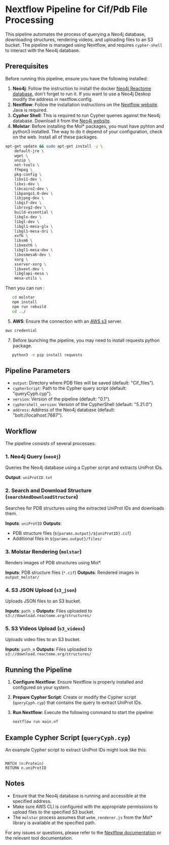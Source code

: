 # Nextflow Pipeline for Cif/Pdb File Processing

This pipeline automates the process of querying a Neo4j database, downloading structures, rendering videos, and
uploading files to an S3 bucket. The pipeline is managed using Nextflow, and requires `cypher-shell` to interact with
the Neo4j database.

## Prerequisites

Before running this pipeline, ensure you have the following installed:

1. **Neo4j**: Follow the instruction to install the docker [Neo4j Reactome database](https://reactome.org/download-data), don't
   forget to run it. If you want to use a Neo4j Deskop modify the address in nextflow.config. 
2. **Nextflow**: Follow the installation instructions on
   the [Nextflow website](https://www.nextflow.io/docs/latest/getstarted.html#installation).
   Java is required.
4. **Cypher Shell**: This is required to run Cypher queries against the Neo4j database. Download it from
   the [Neo4j website](https://neo4j.com/deployment-center/?cypher-shell#tools-tab).
5. **Molstar**: Before installing the Mol* packages, you must have pyhton and python3 installed. The way to do it depend of your configuration, check on the web.
Install all of these packages. 
```bash
apt-get update && sudo apt-get install -y \
    default-jre \
    wget \
    unzip \
    net-tools \
    ffmpeg \
    pkg-config \
    libx11-dev \
    libxi-dev \
    libcairo2-dev \
    libpango1.0-dev \
    libjpeg-dev \
    libgif-dev \
    librsvg2-dev \
    build-essential \
    libglx-dev \
    libgl-dev \
    libgl1-mesa-glx \
    libgl1-mesa-dri \
    xvfb \
    libsm6 \
    libxext6 \
    libgl1-mesa-dev \
    libosmesa6-dev \
    xorg \
    xserver-xorg \
    libxext-dev \
    libglapi-mesa \
    mesa-utils \
```
Then you can run : 
```bash
   cd molstar
   npm install 
   npm run rebuild
   cd ../
```

5. **AWS**: Ensure the connection with an [AWS s3](https://aws.amazon.com/s3/) server.
```bash
aws credential
```
7. Before launching the pipeline, you may need to install requests python package.
```bash
   python3 -m pip install requests
```
   
## Pipeline Parameters

- `output`: Directory where PDB files will be saved (default: "Cif_files").
- `cypherScript`: Path to the Cypher query script (default: "queryCyph.cyp").
- `version`: Version of the pipeline (default: "0.1").
- `cyphershell_version`: Version of the CypherShell (default: "5.21.0")
- `address`: Address of the Neo4j database (default: "bolt://localhost:7687").

## Workflow

The pipeline consists of several processes:

### 1. Neo4j Query (`neo4j`)

Queries the Neo4j database using a Cypher script and extracts UniProt IDs.

**Output**: `uniProtID.txt`

### 2. Search and Download Structure (`searchAndDownloadStructure`)

Searches for PDB structures using the extracted UniProt IDs and downloads them.

**Inputs**: `uniProtID`
**Outputs**:

- PDB structure files (`${params.output}/${uniProtID}.cif`)
- Additional files in `${params.output}/files/`

### 3. Molstar Rendering (`molstar`)

Renders images of PDB structures using Mol*.

**Inputs**: PDB structure files (`*.cif`)
**Outputs**: Rendered images in `output_molstar/`

### 4. S3 JSON Upload (`s3_json`)

Uploads JSON files to an S3 bucket.

**Inputs**: `path_s`
**Outputs**: Files uploaded to `s3://download.reactome.org/structures/`

### 5. S3 Videos Upload (`s3_videos`)

Uploads video files to an S3 bucket.

**Inputs**: `path_m`
**Outputs**: Files uploaded to `s3://download.reactome.org/structures/`

## Running the Pipeline

1. **Configure Nextflow**: Ensure Nextflow is properly installed and configured on your system.
2. **Prepare Cypher Script**: Create or modify the Cypher script (`queryCyph.cyp`) that contains the query to extract
   UniProt IDs.
3. **Run Nextflow**: Execute the following command to start the pipeline:

    ```bash
    nextflow run main.nf
    ```

## Example Cypher Script (`queryCyph.cyp`)

An example Cypher script to extract UniProt IDs might look like this:

```cypher

MATCH (n:Protein)
RETURN n.uniProtID
```

## Notes

- Ensure that the Neo4j database is running and accessible at the specified address.
- Make sure AWS CLI is configured with the appropriate permissions to upload files to the specified S3 bucket.
- The `molstar` process assumes that `webm_renderer.js` from the Mol* library is available at the specified path.

For any issues or questions, please refer to
the [Nextflow documentation](https://www.nextflow.io/docs/latest/index.html) or the relevant tool documentation.
